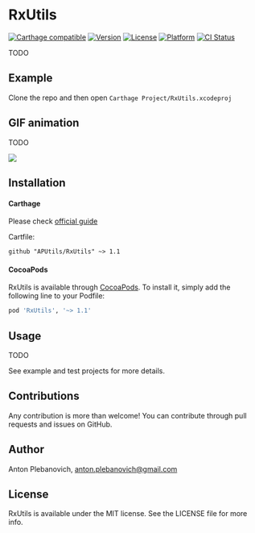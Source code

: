 # RxUtils

[![Carthage compatible](https://img.shields.io/badge/Carthage-compatible-4BC51D.svg?style=flat)](https://github.com/Carthage/Carthage)
[![Version](https://img.shields.io/cocoapods/v/RxUtils.svg?style=flat)](http://cocoapods.org/pods/RxUtils)
[![License](https://img.shields.io/cocoapods/l/RxUtils.svg?style=flat)](http://cocoapods.org/pods/RxUtils)
[![Platform](https://img.shields.io/cocoapods/p/RxUtils.svg?style=flat)](http://cocoapods.org/pods/RxUtils)
[![CI Status](http://img.shields.io/travis/APUtils/RxUtils.svg?style=flat)](https://travis-ci.org/APUtils/RxUtils)

TODO

## Example

Clone the repo and then open `Carthage Project/RxUtils.xcodeproj`

## GIF animation

TODO

<img src="Example/RxUtils/<#NAME#>.gif"/>

## Installation

#### Carthage

Please check [official guide](https://github.com/Carthage/Carthage#if-youre-building-for-ios-tvos-or-watchos)

Cartfile:

```
github "APUtils/RxUtils" ~> 1.1
```

#### CocoaPods

RxUtils is available through [CocoaPods](http://cocoapods.org). To install
it, simply add the following line to your Podfile:

```ruby
pod 'RxUtils', '~> 1.1'
```

## Usage

TODO

See example and test projects for more details.

## Contributions

Any contribution is more than welcome! You can contribute through pull requests and issues on GitHub.

## Author

Anton Plebanovich, anton.plebanovich@gmail.com

## License

RxUtils is available under the MIT license. See the LICENSE file for more info.
